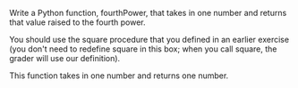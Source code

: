 Write a Python function, fourthPower, that takes in one number and returns that value raised to the fourth power.

You should use the square procedure that you defined in an earlier exercise (you don't need to redefine square in this box; when you call square, the grader will use our definition).

This function takes in one number and returns one number.
